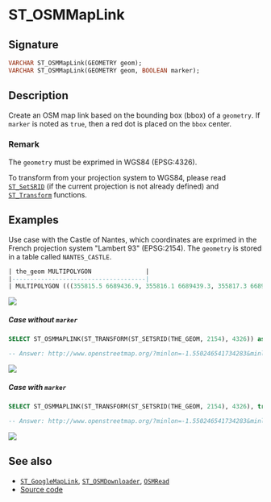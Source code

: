 # ST_OSMMapLink

## Signature

```sql
VARCHAR ST_OSMMapLink(GEOMETRY geom);
VARCHAR ST_OSMMapLink(GEOMETRY geom, BOOLEAN marker);
```

## Description

Create an OSM map link based on the bounding box (bbox) of a `geometry`.
If `marker` is noted as `true`, then a red dot is placed on the `bbox` center.

### Remark
The `geometry` must be exprimed in WGS84 (EPSG:4326). 

To transform from your projection system to WGS84, please read [`ST_SetSRID`](../ST_SetSRID) (if the current projection is not already defined) and [`ST_Transform`](../ST_Transform) functions.

## Examples

Use case with the Castle of Nantes, which coordinates are exprimed in the French projection system "Lambert 93" (EPSG:2154). The `geometry` is stored in a table called `NANTES_CASTLE`.

```sql
| the_geom MULTIPOLYGON               |
|-------------------------------------|
| MULTIPOLYGON (((355815.5 6689436.9, 355816.1 6689439.3, 355817.3 6689441.4, 355818.9 6689443.3, 355820.7 6689444.5, 355822.9 6689445.3, 355827.7 6689445.7, 355831.9 6689458.7, 355829.8 6689459.9, 355828 6689461.2, 355826.6 6689463.5, 355826.2 6689466.1, 355826.7 6689468.2, 355827.5 6689469.6, 355829.1 6689471.1, 355831.5 6689472.1, 355834.3 6689472.1, 355836.5 6689471.4, 355838.9 6689477.4, 355838 6689477.6, 355835.9 6689478.6, 355834.3 6689480.2, 355833.8 6689481.2, 355833.2 6689482.7, 355833.1 6689484.8, 355833.7 6689486.9, 355835 6689488.6, 355837 6689490, 355839.7 6689490.5, 355841.8 6689490.2, 355843.2 6689489.4, 355845.4 6689488.6, 355848.2 6689495.7, 355852.5 6689494.1, 355850 6689488.2, 355849.5 6689488.3, 355849 6689487, 355847.1 6689482.3, 355854.6 6689479.4, 355855.3 6689480.9, 355856.3 6689480.5, 355842.3 6689445.5, 355844.6 6689443.6, 355845.2 6689441.2, 355846.1 6689440.9, 355847.2 6689441.2, 355847 6689441.8, 355847.6 6689442, 355847.8 6689441.2, 355849.5 6689440.5, 355850.2 6689440.7, 355850.5 6689440.1, 355850.1 6689440.1, 355850.7 6689437.6, 355851.1 6689437.6, 355851.1 6689437.1, 355850.4 6689437, 355859 6689407.7, 355862.3 6689396.8, 355866 6689397.7, 355866.4 6689396.9, 355907 6689416.9, 355904.2 6689423.3, 355930.6 6689436.3, 355935 6689430.8, 355940.2 6689434.5, 355940.4 6689435.3, 355939.2 6689435.8, 355955.1 6689485.7, 355958.1 6689485.1, 355958.1 6689486.5, 355958.9 6689487.5, 355960.5 6689495.3, 355957.3 6689494.8, 355956.8 6689493.3, 355931.7 6689498.4, 355926.9 6689498.8, 355903.4 6689502.1, 355904.3 6689499.5, 355901.4 6689494.7, 355901.7 6689490.7, 355897.4 6689483.6, 355889.4 6689488.1, 355889.7 6689488.6, 355888 6689490.2, 355887.5 6689490, 355887.2 6689490.6, 355887.6 6689490.7, 355888.1 6689493.3, 355887.7 6689493.5, 355887.8 6689494, 355887 6689494.3, 355887.3 6689495.3, 355889.5 6689494.8, 355890.5 6689495.3, 355891.9 6689500.4, 355889.1 6689500.9, 355889.4 6689502.6, 355889.9 6689502.5, 355891.8 6689510.4, 355889.8 6689510.6, 355889.9 6689514.8, 355886.9 6689515.7, 355885.6 6689522.9, 355907 6689528.7, 355903.8 6689511.1, 355904.9 6689511, 355906 6689510.5, 355906.1 6689509.3, 355905.9 6689508.5, 355933 6689506.3, 355954.3 6689500.6, 355957 6689502.7, 355975.4 6689503.8, 355978.9 6689503.7, 355980.8 6689503.4, 355983.6 6689502.4, 355986.1 6689500.7, 355987.5 6689499.2, 355988.6 6689497.5, 355989.7 6689494.8, 355990.2 6689491.8, 355990 6689489.8, 355989.3 6689487.2, 355988.4 6689485.4, 355987.3 6689483.9, 355984.8 6689481.7, 355982.2 6689480.4, 355977.1 6689480.1, 355958.7 6689481.6, 355944.4 6689437.9, 355947.3 6689431.9, 355947.5 6689430.7, 355947.5 6689428.2, 355946.5 6689425.8, 355945.9 6689425, 355943.8 6689423.4, 355942.3 6689422.8, 355940.5 6689422.5, 355938.6 6689422.7, 355937 6689423.4, 355935.5 6689424.4, 355934.4 6689425.8, 355933.6 6689427.4, 355910.2 6689415.8, 355908.1 6689414.7, 355860.1 6689390.1, 355859 6689386, 355858.4 6689384.6, 355857.2 6689382.9, 355856 6689382, 355854.7 6689381.3, 355851.7 6689380.7, 355848.7 6689381.5, 355847.9 6689382, 355846.2 6689383.6, 355845.5 6689385, 355845.1 6689387.1, 355845.3 6689388.9, 355845.7 6689390.4, 355846.4 6689391.9, 355847.6 6689393.2, 355849 6689394.1, 355850 6689394.5, 355846.6 6689401.7, 355846.2 6689402.6, 355838 6689429.1, 355831.5 6689427.5, 355826.7 6689426.4, 355824.2 6689426.4, 355821.7 6689426.9, 355819.5 6689428.1, 355817.8 6689429.7, 355816.5 6689431.6, 355815.7 6689433.9, 355815.5 6689436.9)), ((355932.4 6689440.8, 355915.2 6689446.6, 355929 6689490.4, 355946.4 6689484.8, 355932.4 6689440.8)))  |
```

<img class="displayed" src="../ST_OSMMapLink_castle_topo.png"/>

##### Case without `marker`

```sql
SELECT ST_OSMMAPLINK(ST_TRANSFORM(ST_SETSRID(THE_GEOM, 2154), 4326)) as URL FROM NANTES_CASTLE;

-- Answer: http://www.openstreetmap.org/?minlon=-1.550246541734283&minlat=47.21546462871126&maxlon=-1.5479838062318023&maxlat=47.21682348531568 
```
<img class="displayed" src="../ST_OSMMapLink_castle_osm.png"/>

##### Case with `marker`

```sql
SELECT ST_OSMMAPLINK(ST_TRANSFORM(ST_SETSRID(THE_GEOM, 2154), 4326), true) as URL FROM NANTES_CASTLE;

-- Answer: http://www.openstreetmap.org/?minlon=-1.550246541734283&minlat=47.21546462871126&maxlon=-1.5479838062318023&maxlat=47.21682348531568&mlat=47.216144057013466&mlon=-1.5491151739830427 
```
<img class="displayed" src="../ST_OSMMapLink_castle_osm_marker.png"/>

## See also

* [`ST_GoogleMapLink`](../ST_GoogleMapLink), [`ST_OSMDownloader`](../ST_OSMDownloader), [`OSMRead`](../OSMRead)
* <a href="https://github.com/orbisgis/h2gis/blob/master/h2gis-functions/src/main/java/org/h2gis/functions/spatial/convert/ST_OSMMapLink.java" target="_blank">Source code</a>
